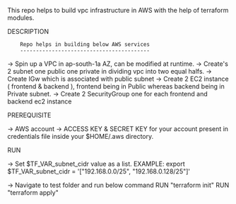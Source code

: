This repo helps to build vpc infrastructure in AWS with the help of terraform modules.

DESCRIPTION

		Repo helps in building below AWS services
		----------------------------------------- 
-> Spin up a VPC in ap-south-1a AZ, can be modified at runtime.
-> Create's 2 subnet one public one private in dividing vpc into two equal halfs.
-> Create IGw which is associated with public subnet
-> Create 2 EC2 instance ( frontend & backend ), frontend being in Public whereas backend being in Private subnet.
-> Create 2 SecurityGroup one for each frontend and backend ec2 instance 

PREREQUISITE

-> AWS account
-> ACCESS KEY & SECRET KEY for your account present in credentials file inside your $HOME/.aws directory. 

RUN

-> Set $TF_VAR_subnet_cidr value as a list.
   EXAMPLE: export $TF_VAR_subnet_cidr = '["192.168.0.0/25", "192.168.0.128/25"]'

-> Navigate to test folder and run below command
   RUN "terraform init"
   RUN "terraform apply"
